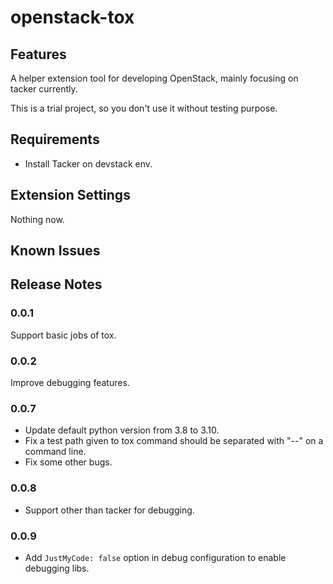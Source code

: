 # openstack-tox

## Features

A helper extension tool for developing OpenStack, mainly focusing on tacker
currently.

This is a trial project, so you don't use it without testing purpose.

## Requirements

* Install Tacker on devstack env.

## Extension Settings

Nothing now.

## Known Issues

## Release Notes

### 0.0.1

Support basic jobs of tox.

### 0.0.2

Improve debugging features.

### 0.0.7

* Update default python version from 3.8 to 3.10.
* Fix a test path given to tox command should be separated with "--" on a command line.
* Fix some other bugs.

### 0.0.8

* Support other than tacker for debugging.

### 0.0.9

* Add `JustMyCode: false` option in debug configuration to enable debugging libs.

